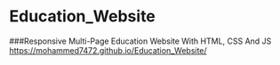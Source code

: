 # Education_Website
###Responsive Multi-Page Education Website With HTML, CSS And JS 
https://mohammed7472.github.io/Education_Website/
